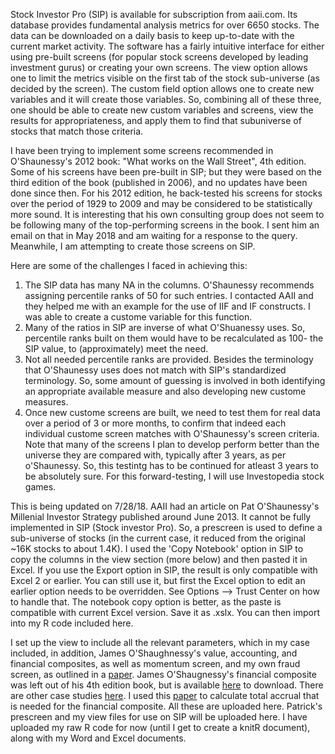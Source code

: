 Stock Investor Pro (SIP) is available for subscription from aaii.com. Its database provides fundamental analysis metrics for over 6650 stocks. The data can be downloaded on a daily basis to keep up-to-date with the current market activity. The software has a fairly intuitive interface for either using pre-built screens (for popular stock screens developed by leading investment gurus) or creating your own screens. The view option allows one to limit the metrics visible on the first tab of the stock sub-universe (as decided by the screen). The custom field option allows one to create new variables and it will create those variables. So, combining all of these three, one should be able to create new custom variables and screens, view the results for appropriateness, and apply them to find that subuniverse of stocks that match those criteria. 

I have been trying to implement some screens recommended in O'Shaunessy's 2012 book: "What works on the Wall Street", 4th edition. Some of his screens have been pre-built in SIP; but they were based on the third edition of the book (published in 2006), and no updates have been done since then. For his 2012 edition, he back-tested his screens for stocks over the period of 1929 to 2009 and may be considered to be statistically more sound. It is interesting that his own consulting group does not seem to be following many of the top-performing screens in the book. I sent him an email on that in May 2018 and am waiting for a response to the query. Meanwhile, I am attempting to create those screens on SIP. 

Here are some of the challenges I faced in achieving this:
1. The SIP data has many NA in the columns. O'Shaunessy recommends assigning percentile ranks of 50 for such entries. I contacted AAII and they helped me with an example for the use of IIF and IF constructs. I was able to create a custome variable for this function. 
2. Many of the ratios in SIP are inverse of what O'Shuanessy uses. So, percentile ranks built on them would have to be recalculated as 100- the SIP value, to (approximately) meet the need.
3. Not all needed percentile ranks are provided. Besides the terminology that O'Shaunessy uses does not match with SIP's standardized terminology. So, some amount of guessing is involved in  both identifying an appropriate available measure and also developing new custome measures. 
4. Once new custome screens are built, we need to test them for real data over a period of 3 or more months, to confirm that indeed each individual custome screen matches with O'Shaunessy's screen criteria. Note that many of the screens I plan to develop perform better than the universe they are compared with, typically after 3 years, as per o'Shaunessy. So, this testintg has to be continued for atleast 3 years to be absolutely sure. For this forward-testing, I will use Investopedia stock games. 

This is being updated on 7/28/18. AAII had an article on Pat O'Shaunessy's Millenial Investor Strategy published around June 2013. It cannot be fully implemented in SIP (Stock investor Pro). So, a prescreen is used to define a sub-universe of stocks (in the current case, it reduced from the original ~16K stocks to about 1.4K). I used the 'Copy Notebook' option in SIP to copy the columns in the view section (more below) and then pasted it in Excel. If you use the Export option in SIP, the result is only compatible with Excel 2 or earlier. You can still use it, but first the Excel option to edit an earlier option needs to be overridden. See Options --> Trust Center on how to handle that. The notebook copy option is better, as the paste is compatible with current Excel version. Save it as .xslx. You can then import into my R code included here. 

I set up the view to include all the relevant parameters, which in my case included, in addition, James O'Shaughnessy's value, accounting, and financial composites, as well as momentum screen, and my own fraud screen, as outlined in a [paper](http://web.nacva.com/JFIA/Issues/JFIA-2010-2_12.pdf). James O'Shaugnessy's financial composite was left out of his 4th edition book, but is available [here](http://www.whatworksonwallstreet.com/pdf/wwows_CS_14.pdf) to download. There are other case studies [here](http://www.whatworksonwallstreet.com/supplement.html).  I used this [paper](https://ageconsearch.umn.edu/bitstream/21152/1/sp06tr01.pdf) to calculate total accrual that is needed for the financial composite. All these are uploaded here. Patrick's prescreen and my view files for use on SIP will be uploaded here. I have uploaded my raw R code for now (until I get to create a knitR document), along with my Word and Excel documents.  
